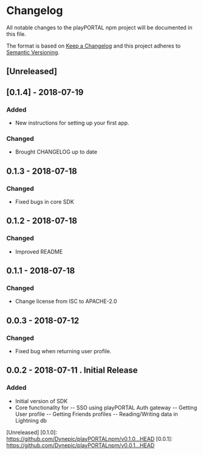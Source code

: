 # Changelog
All notable changes to the playPORTAL npm project will be documented in this file.

The format is based on [Keep a Changelog](http://keepachangelog.com/en/1.0.0/)
and this project adheres to [Semantic Versioning](http://semver.org/spec/v2.0.0.html).

## [Unreleased]

## [0.1.4] - 2018-07-19
### Added
- New instructions for setting up your first app.
 
### Changed
- Brought CHANGELOG up to date


## 0.1.3 - 2018-07-18
### Changed
- Fixed bugs in core SDK


## 0.1.2 - 2018-07-18
### Changed
- Improved README


## 0.1.1 - 2018-07-18
### Changed
- Change license from ISC to APACHE-2.0


## 0.0.3 - 2018-07-12
### Changed
- Fixed bug when returning user profile.


## 0.0.2 - 2018-07-11 . Initial Release
### Added
- Initial version of SDK
- Core functionality for
-- SSO using playPORTAL Auth gateway
-- Getting User profile
-- Getting Friends profiles
-- Reading/Writing data in Lightning db


[Unreleased]
[0.1.0]: https://github.com/Dynepic/playPORTALnpm/v0.1.0...HEAD
[0.0.1]: https://github.com/Dynepic/playPORTALnpm/v0.0.1...HEAD


